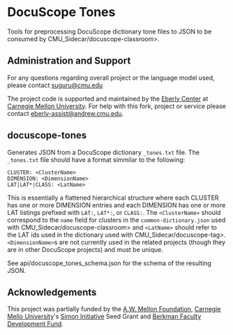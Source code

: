 # DocuScope Tones

Tools for preprocessing DocuScope dictionary tone files to JSON to be consumed by CMU_Sidecar/docuscope-classroom>.

## Administration and Support

For any questions regarding overall project or the language model used, please contact suguru@cmu.edu

The project code is supported and maintained by the [Eberly Center](https://www.cmu.edu/teaching/) at [Carnegie Mellon University](www.cmu.edu). For help with this fork, project or service please contact eberly-assist@andrew.cmu.edu.

## docuscope-tones

Generates JSON from a DocuScope dictionary `_tones.txt` file.
The `_tones.txt` file should have a format simmilar to the following:

```
CLUSTER: <ClusterName>
DIMENSION: <DimensionName>
LAT|LAT*|CLASS: <LatName>
```

This is essentially a flattened hierarchical structure where each CLUSTER
has one or more DIMENSION entries and each DIMENSION has one or more LAT listings
prefixed with `LAT:`, `LAT*:`, or `CLASS:`.
The `<ClusterName>` should correspond to the `name` field for clusters in the `common-dictionary.json`
used with CMU_Sidecar/docuscope-classroom> and `<LatName>` should refer to the LAT ids used
in the dictionary used with CMU_Sidecar/docuscope-tag>.  `<DimensionName>`s are not currently used
in the related projects (though they are in other DocuScope projects) and must be unique.

See api/docuscope_tones_schema.json for the schema of the resulting JSON.

## Acknowledgements

This project was partially funded by the [A.W. Mellon Foundation](https://mellon.org/), [Carnegie Mello University](https://www.cmu.edu/)'s [Simon Initiative](https://www.cmu.edu/simon/) Seed Grant and [Berkman Faculty Development Fund](https://www.cmu.edu/proseed/proseed-seed-grants/berkman-faculty-development-fund.html).
